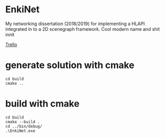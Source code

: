 # EnkiNet
My networking dissertation (2018/2019) for implementing a HLAPI integrated in to a 2D scenegraph framework.
Cool modern name and shit innit

[Trello](https://trello.com/b/vID8EWtE/enkinet)

# generate solution with cmake
````
cd build
cmake ..
````

# build with cmake
````
cd build
cmake --build .
cd ../bin/debug/
.\EnkiNet.exe
````